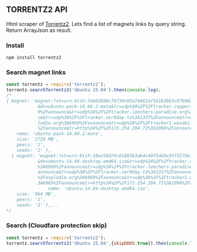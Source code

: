 ## TORRENTZ2 API
Html scraper of [Torrentz2](http://torrentz2.eu). Lets find a list of magnets links by query string. Return ArrayJson as result.

### Install

```
npm install torrentz2
```

### Search magnet links 
```javascript
const torrentz = require('torrentz2');
torrentz.searchTorrentz2('Ubuntu 15.04').then(console.log);
/*
{ magnet: 'magnet:?xt=urn:btih:7eb63698c76f30c03a74462af56163963c07b902
            &dn=ubuntu-pack-14.04.2-mate&tr=udp%3A%2F%2Ftracker.coppersurfer.tk%3A696
            9%2Fannounce&tr=udp%3A%2F%2Ftracker.leechers-paradise.org%3A6969%2Fannoun
            ce&tr=udp%3A%2F%2Ftracker.zer0day.to%3A1337%2Fannounce&tr=udp%3A%2F%2Fexp
            lodie.org%3A6969%2Fannounce&tr=udp%3A%2F%2Ftracker1.wasabii.com.tw%3A6969
            %2Fannounce&tr=http%3A%2F%2F173.254.204.71%3A1096%2Fannounce',
    name: 'ubuntu-pack-14.04.2-mate',
    size: '2729 MB',
    peers: '1',
    seeds: '2' },
  { magnet: 'magnet:?xt=urn:btih:18ac50d74c61883b3ab4c40f5dd3e35f157de1a2
            &dn=ubuntu-14.04-desktop-amd64.iso&tr=udp%3A%2F%2Ftracker.coppersurfer.tk
            %3A6969%2Fannounce&tr=udp%3A%2F%2Ftracker.leechers-paradise.org%3A6969%2F
            announce&tr=udp%3A%2F%2Ftracker.zer0day.to%3A1337%2Fannounce&tr=udp%3A%2F
            %2Fexplodie.org%3A6969%2Fannounce&tr=udp%3A%2F%2Ftracker1.wasabii.com.tw%
            3A6969%2Fannounce&tr=http%3A%2F%2F173.254.204.71%3A1096%2Fannounce',
                name: 'ubuntu-14.04-desktop-amd64.iso',
    size: '964 MB',
    peers: '1',
    seeds: '2' },...
*/
```
### Search (Cloudfare protection skip)
```javascript
const torrentz = require('torrentz2');
torrentz.searchTorrentz2('Ubuntu 15.04',{skipDDOS:true}).then(console.log);
``` 

